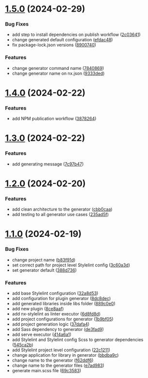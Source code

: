 # [1.5.0](https://github.com/GitOpsLovers/nx-sass/compare/v1.4.0...v1.5.0) (2024-02-29)


### Bug Fixes

* add step to install dependencies on publish workflow ([2c03641](https://github.com/GitOpsLovers/nx-sass/commit/2c03641c9f798aabad4d29ed85ed1fe59f22d8f8))
* change generated default configuration ([efdac48](https://github.com/GitOpsLovers/nx-sass/commit/efdac488fa62dc01b1ea6fc8f26bd5b99c24110c))
* fix package-lock.json versions ([8900740](https://github.com/GitOpsLovers/nx-sass/commit/8900740c03d5cd3c8da89a8963e99c0c26f565c9))


### Features

* change generator command name ([7840869](https://github.com/GitOpsLovers/nx-sass/commit/78408697c0ff640ad6e4f3da9465e565d43a0db7))
* change generator name on nx.json ([9333ded](https://github.com/GitOpsLovers/nx-sass/commit/9333ded92b0dac4d150812082f3eb74de32e365b))



# [1.4.0](https://github.com/GitOpsLovers/nx-sass/compare/v1.3.0...v1.4.0) (2024-02-22)


### Features

* add NPM publication workflow ([3878264](https://github.com/GitOpsLovers/nx-sass/commit/3878264c0e3ea5438e8ae0027e0cc4895310b6ae))



# [1.3.0](https://github.com/GitOpsLovers/nx-sass/compare/v1.2.0...v1.3.0) (2024-02-22)


### Features

* add generating message ([7c97b47](https://github.com/GitOpsLovers/nx-sass/commit/7c97b47b465172d719143a76ef50d6681707e5db))



# [1.2.0](https://github.com/GitOpsLovers/nx-sass/compare/v1.1.0...v1.2.0) (2024-02-20)


### Features

* add clean architecture to the generator ([cbb0caa](https://github.com/GitOpsLovers/nx-sass/commit/cbb0caacb50c73d67adf84e928fb2edff41c1fa2))
* add testing to all generator use cases ([235ad5f](https://github.com/GitOpsLovers/nx-sass/commit/235ad5f9c85c7d42c18ef8fa74b7ca4956a78671))



# [1.1.0](https://github.com/GitOpsLovers/nx-sass/compare/8ce8aafaa0ef2d32cea87a4b212dfb9c06204da3...v1.1.0) (2024-02-19)


### Bug Fixes

* change project name ([b83f91d](https://github.com/GitOpsLovers/nx-sass/commit/b83f91d5ec0f2c02c350f6caf58a08ece77267d4))
* set correct path for project level Stylelint config ([3c60a3d](https://github.com/GitOpsLovers/nx-sass/commit/3c60a3d947d762f70688b76f66e149ef0381e396))
* set generator default ([388d736](https://github.com/GitOpsLovers/nx-sass/commit/388d7368a437df7ca020d7ea48cb91da9af0077d))


### Features

* add base Stylelint configuration ([32a8d53](https://github.com/GitOpsLovers/nx-sass/commit/32a8d53e9ad8db1f6327c098a1706f07e2a22cc3))
* add configuration for plugin generator ([8dc8dec](https://github.com/GitOpsLovers/nx-sass/commit/8dc8dec8ed5908631a176ed49605767db4de97a0))
* add generated libraries inside libs folder ([889c0e0](https://github.com/GitOpsLovers/nx-sass/commit/889c0e0930012de4ce02d7b0737d5dc22d2b838f))
* add new plugin ([8ce8aaf](https://github.com/GitOpsLovers/nx-sass/commit/8ce8aafaa0ef2d32cea87a4b212dfb9c06204da3))
* add nx-stylelint as linter executor ([6d8fd8d](https://github.com/GitOpsLovers/nx-sass/commit/6d8fd8d12b5e224a370b21ddc48adbabf48dc700))
* add project configurations for generator ([1b9bf05](https://github.com/GitOpsLovers/nx-sass/commit/1b9bf05c294beadab4e0e576ac0e4b9f2361ed18))
* add project generation logic ([37dafa4](https://github.com/GitOpsLovers/nx-sass/commit/37dafa4a4863ac4c85a921ec498a25392d1f45af))
* add Sass dependency to generator ([de3fad9](https://github.com/GitOpsLovers/nx-sass/commit/de3fad9794bf7a24b397c723071ef9f64f006866))
* add serve executor ([414a6a1](https://github.com/GitOpsLovers/nx-sass/commit/414a6a127eb26e59d5b2e302601673431222475d))
* add Stylelint and Stylelint config Scss to generator dependencies ([545ca2b](https://github.com/GitOpsLovers/nx-sass/commit/545ca2b031f4835b0579aaae609673b27cff8589))
* add Stylelint project level configuration ([22c1211](https://github.com/GitOpsLovers/nx-sass/commit/22c12114bd5b4a6a4e77f586dccc0de900512958))
* change application for library in generator ([bbdba9c](https://github.com/GitOpsLovers/nx-sass/commit/bbdba9cb47c39491db3b59a0870618451280d426))
* change name to the generator ([f62ddf6](https://github.com/GitOpsLovers/nx-sass/commit/f62ddf6882d9c6deab3710987d35593306b005d0))
* change name to the generator files ([e7ad983](https://github.com/GitOpsLovers/nx-sass/commit/e7ad98352cafb34c05f9e81a0fcc8a1755ff0ab0))
* generate main.scss file ([69c3583](https://github.com/GitOpsLovers/nx-sass/commit/69c3583cbbd69c92e6b9c4015c5a053e9ad6e86d))



